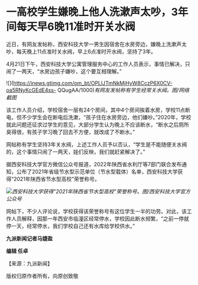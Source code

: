 # 一高校学生嫌晚上他人洗漱声太吵，3年间每天早6晚11准时开关水阀

近日，有网友发帖称，西安科技大学一男生因宿舍在水房旁边，嫌晚上洗漱声太吵，每天晚上11点准时关水阀，早上6点准时开水阀，坚持了3年。

4月21日下午，西安科技大学公寓管理服务中心的工作人员表示，事情已解决，只闹了一两天，“水房边孩子嫌吵，这个要互相理解。”

![](https://inews.gtimg.com/om_bt/OPLlJTmNkMjHyW8CczP6X0CV-oa5RNyKcGEdE4ss-
QQugAA/1000)_有网友发帖称有学生经常关水阀。图/网络截图_

该工作人员介绍，学校宿舍一层有24个房间，其中4个房间挨着水房，学校11点断电，但不少学生会在断电后洗漱，“孩子住在水房旁边，他们嫌吵。”2020年，学校就此问题还征求过学生的意见，大部分学生认为晚上不应该断水，“断水之后厕所臭得很，有孩子学习晚了回去不方便，就改成了不断水。”

网帖称有学生坚持3年关水阀，上述工作人员予以否认，“学生是不能随便关水阀的，这个事情只闹了一两天，娃们反映，我们就赶紧解决了。”

据西安科技大学官方微信公众号报道，2022年陕西省水利厅等7部门联合发布通知，公布了2021年省级节水型示范单位（节水型载体）名单，西安科技大学获得“2021年陕西省节水型高校”荣誉称号。

![](https://inews.gtimg.com/om_bt/OU5TB1vF1cEzZQ0Bc8Hx0F0vtshl00oVQN4xjyAs7yTWkAA/1000)_西安科技大学获得“2021年陕西省节水型高校”荣誉称号。图/西安科技大学官方公众号_

网帖下，不少人评论说，学校获得该荣誉称号有这位学生一半的功劳。对此，该工作人员解释，因那一年西安市临潼区经常停水，学校因此断水频繁，“之前一停就停一天，经常停水，我们学校自己还有水库给学校供水。”

**九派新闻记者马婕盈**

**编辑 任卓**

【来源：九派新闻】

版权归原作者所有，向原创致敬

